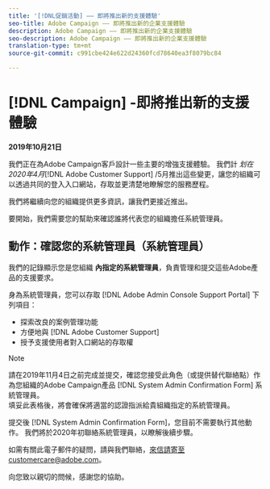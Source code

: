 ```yaml
---
title: '[!DNL促銷活動] —— 即將推出新的支援體驗'
seo-title: Adobe Campaign —— 即將推出新的企業支援體驗
description: Adobe Campaign —— 即將推出新的企業支援體驗
seo-description: Adobe Campaign —— 即將推出新的企業支援體驗
translation-type: tm+mt
source-git-commit: c991cbe424e622d24360fcd78640ea3f8079bc84

---
```



# [!DNL Campaign] -即將推出新的支援體驗

**2019年10月21日**

我們正在為Adobe Campaign客戶設計一些主要的增強支援體驗。 我們計 *划在2020年4月*[!DNL Adobe Customer Support] /5月推出這些變更，讓您的組織可以透過共同的登入入口網站，存取並更清楚地瞭解您的服務歷程。

我們將繼續向您的組織提供更多資訊，讓我們更接近推出。

要開始，我們需要您的幫助來確認誰將代表您的組織擔任系統管理員。

## 動作：確認您的系統管理員（系統管理員）

我們的記錄顯示您是您組織 **內指定的系統管理員**，負責管理和提交這些Adobe產品的支援要求。

身為系統管理員，您可以存取 [!DNL Adobe Admin Console Support Portal] 下列項目：

* 探索改良的案例管理功能
* 方便地與 [!DNL Adobe Customer Support]
* 授予支援使用者對入口網站的存取權

>[!NOTE]
>請在2019年11月4日之前完成並提交，確認您接受此角色（或提供替代聯絡點）作為您組織的Adobe Campaign產品 [!DNL System Admin Confirmation Form] 系統管理員。\
>填妥此表格後，將會確保將適當的認證指派給貴組織指定的系統管理員。

提交後 [!DNL System Admin Confirmation Form]，您目前不需要執行其他動作。  我們將於2020年初聯絡系統管理員，以瞭解後續步驟。

如需有關此電子郵件的疑問，請與我們聯絡，來信請寄至customercare@adobe.com。

向您致以親切的問候，感謝您的協助。
